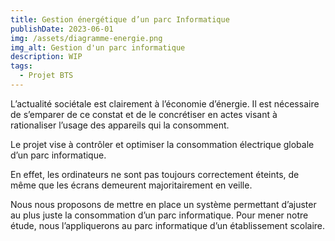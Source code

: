 ```yaml
---
title: Gestion énergétique d’un parc Informatique
publishDate: 2023-06-01
img: /assets/diagramme-energie.png
img_alt: Gestion d'un parc informatique
description: WIP
tags:
  - Projet BTS
---
```


L’actualité sociétale est clairement à l’économie d’énergie. Il est nécessaire de s’emparer de ce constat et de le concrétiser en actes visant à rationaliser l’usage des appareils qui la consomment.

Le projet vise à contrôler et optimiser la consommation électrique globale d’un parc informatique.

En effet, les ordinateurs ne sont pas toujours correctement éteints, de même que les écrans demeurent majoritairement en veille.

Nous nous proposons de mettre en place un système permettant d’ajuster au plus juste la consommation d’un parc informatique. Pour mener notre étude, nous l’appliquerons au parc informatique d’un établissement scolaire.